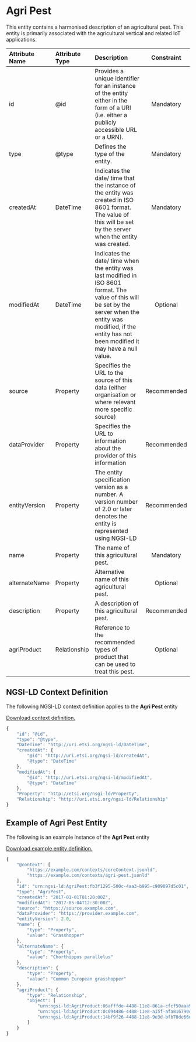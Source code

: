 # Agri Pest
This entity contains a harmonised description of an agricultural pest. This entity is primarily associated with the agricultural vertical and related IoT applications.

| Attribute Name | Attribute Type | Description | Constraint |
|:--- |:--- |:--- |:---:|
| id | @id | Provides a unique identifier for an instance of the entity either in the form of a URI (i.e. either a publicly accessible URL or a URN). | Mandatory |
| type | @type | Defines the type of the entity. | Mandatory |
| createdAt | DateTime | Indicates the date/ time that the instance of the entity was created in ISO 8601 format. The value of this will be set by the server when the entity was created. | Mandatory |
| modifiedAt | DateTime | Indicates the date/ time when the entity was last modified in ISO 8601 format. The value of this will be set by the server when the entity was modified, if the entity has not been modified it may have a null value. | Optional |
| source | Property | Specifies the URL to the source of this data (either organisation or where relevant more specific source) | Recommended |
| dataProvider | Property | Specifies the URL to information about the provider of this information | Recommended |
| entityVersion | Property | The entity specification version as a number. A version number of 2.0 or later denotes the entity is represented using NGSI-LD | Recommended |
| name | Property | The name of this agricultural pest. | Mandatory |
| alternateName | Property | Alternative name of this agricultural pest. | Optional |
| description | Property | A description of this agricultural pest. | Recommended |
| agriProduct | Relationship | Reference to the recommended types of product that can be used to treat this pest. | Optional |

## NGSI-LD Context Definition
The following NGSI-LD context definition applies to the **Agri Pest** entity

[Download context definition.](../examples/Agri-Pest-context.jsonld)

```JavaScript
{
    "id": "@id",
    "type": "@type",
    "DateTime": "http://uri.etsi.org/ngsi-ld/DateTime",
    "createdAt": {
        "@id": "http://uri.etsi.org/ngsi-ld/createdAt",
        "@type": "DateTime"
    },
    "modifiedAt": {
        "@id": "http://uri.etsi.org/ngsi-ld/modifiedAt",
        "@type": "DateTime"
    },
    "Property": "http://etsi.org/nsgi-ld/Property",
    "Relationship": "http://uri.etsi.org/ngsi-ld/Relationship"
}
```
## Example of Agri Pest Entity
The following is an example instance of the **Agri Pest** entity

[Download example entity definition.](../examples/Agri-Pest.jsonld)

```JavaScript
{
    "@context": [
        "https://example.com/contexts/coreContext.jsonld",
        "https://example.com/contexts/agri-pest.jsonld"
    ],
    "id": "urn:ngsi-ld:AgriPest:fb3f1295-500c-4aa3-b995-c909097d5c01",
    "type": "AgriPest",
    "createdAt": "2017-01-01T01:20:00Z",
    "modifiedAt": "2017-05-04T12:30:00Z",
    "source": "https://source.example.com",
    "dataProvider": "https://provider.example.com",
    "entityVersion": 2.0,
    "name": {
        "type": "Property",
        "value": "Grasshopper"
    },
    "alternateName": {
        "type": "Property",
        "value": "Chorthippus parallelus"
    },
    "description": {
        "type": "Property",
        "value": "Common European grasshopper"
    },
    "agriProduct": {
        "type": "Relationship",
        "object": [
            "urn:ngsi-ld:AgriProduct:06afffde-4488-11e8-861a-cfcf50aaa9cc",
            "urn:ngsi-ld:AgriProduct:0c094486-4488-11e8-a15f-afa816790c64",
            "urn:ngsi-ld:AgriProduct:14bf9f26-4488-11e8-9e3d-bfb78de66dd3"
        ]
    }
}
```
